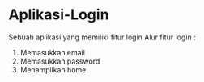 # Aplikasi-Login
Sebuah aplikasi yang memiliki fitur login
Alur fitur login :
1. Memasukkan email
2. Memasukkan password
3. Menampilkan home
